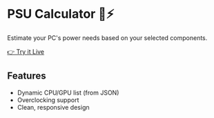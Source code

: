 # PSU Calculator 🔌⚡

Estimate your PC's power needs based on your selected components.

[👉 Try it Live](https://hashiba.github.io/PSU-Calculator/)

## Features
- Dynamic CPU/GPU list (from JSON)
- Overclocking support
- Clean, responsive design
